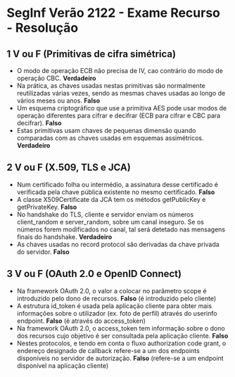 # SegInf Verão 2122 - Exame Recurso - Resolução

## 1 V ou F (Primitivas de cifra simétrica)

- O modo de operação ECB não precisa de IV, cao contrário do modo de operação CBC. **Verdadeiro**
- Na prática, as chaves usadas nestas primitivas são normalmente reutilizadas várias vezes, sendo as mesmas chaves usadas ao longo de vários meses ou anos. **Falso**
- Um esquema criptográfico que use a primitiva AES pode usar modos de operação diferentes para cifrar e decifrar (ECB para cifrar e CBC para decifrar). **Falso**
- Estas primitivas usam chaves de pequenas dimensão quando comparadas com as chaves usadas em esquemas assimétricos. **Verdadeiro**

## 2 V ou F (X.509, TLS e JCA)

- Num certificado folha ou intermédio, a assinatura desse certificado é verificada pela chave pública existente no mesmo certificado. **Falso**
- A classe X509Certificate da JCA tem os métodos getPublicKey e getPrivateKey. **Falso**
- No handshake do TLS, cliente e servidor enviam os números client_random e server_random, sobre um canal inseguro. Se os números forem modificados no canal, tal será detetado nas mensagens finais do handshake. **Verdadeiro**
- As chaves usadas no record protocol são derivadas da chave privada do servidor. **Falso**

## 3 V ou F (OAuth 2.0 e OpenID Connect)

- Na framework OAuth 2.0, o valor a colocar no parâmetro scope é introduzido pelo dono de recursos. **Falso** (é introduzido pelo cliente)
- A estrutura id_token é usada pela aplicação cliente para obter mais informações sobre o utilizador (ex. foto de perfil) através do userinfo endpoint. **Falso** (é através do access_token)
- Na framework OAuth 2.0, o access_token tem informação sobre o dono dos recursos cujo objetivo é ser consultada pela aplicação cliente. **Falso**
- Nestes protocolos, e tendo em conta o fluxo authorization code grant, o endereço designado de callback refere-se a um dos endpoints disponíveis no servidor de autorização. **Falso** (refere-se a um endpoint disponível na aplicação cliente)